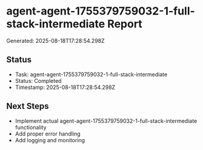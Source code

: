 # agent-agent-1755379759032-1-full-stack-intermediate Report

Generated: 2025-08-18T17:28:54.298Z

## Status
- Task: agent-agent-1755379759032-1-full-stack-intermediate
- Status: Completed
- Timestamp: 2025-08-18T17:28:54.298Z

## Next Steps
- Implement actual agent-agent-1755379759032-1-full-stack-intermediate functionality
- Add proper error handling
- Add logging and monitoring

